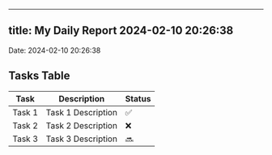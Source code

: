 
---
title: My Daily Report 2024-02-10 20:26:38
---

Date: 2024-02-10 20:26:38

## Tasks Table

| Task | Description | Status |
|------|-------------|--------|
| Task 1 | Task 1 Description | ✅ |
| Task 2 | Task 2 Description | ❌ |
| Task 3 | Task 3 Description | 🔜 |
